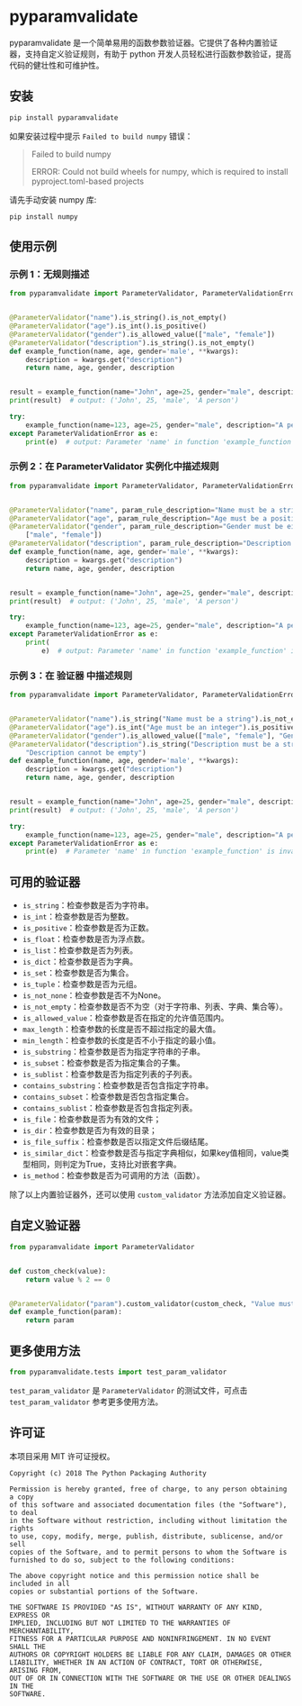 # pyparamvalidate

pyparamvalidate 是一个简单易用的函数参数验证器。它提供了各种内置验证器，支持自定义验证规则，有助于 python
开发人员轻松进行函数参数验证，提高代码的健壮性和可维护性。

## 安装

```bash
pip install pyparamvalidate
```

如果安装过程中提示 `Failed to build numpy` 错误：
> Failed to build numpy
>
> ERROR: Could not build wheels for numpy, which is required to install pyproject.toml-based projects

请先手动安装 numpy 库:

```
pip install numpy
```

## 使用示例

### 示例 1：无规则描述

```python
from pyparamvalidate import ParameterValidator, ParameterValidationError


@ParameterValidator("name").is_string().is_not_empty()
@ParameterValidator("age").is_int().is_positive()
@ParameterValidator("gender").is_allowed_value(["male", "female"])
@ParameterValidator("description").is_string().is_not_empty()
def example_function(name, age, gender='male', **kwargs):
    description = kwargs.get("description")
    return name, age, gender, description


result = example_function(name="John", age=25, gender="male", description="A person")
print(result)  # output: ('John', 25, 'male', 'A person')

try:
    example_function(name=123, age=25, gender="male", description="A person")
except ParameterValidationError as e:
    print(e)  # output: Parameter 'name' in function 'example_function' is invalid.
```

### 示例 2：在 ParameterValidator 实例化中描述规则

```python
from pyparamvalidate import ParameterValidator, ParameterValidationError


@ParameterValidator("name", param_rule_description="Name must be a string").is_string().is_not_empty()
@ParameterValidator("age", param_rule_description="Age must be a positive integer").is_int().is_positive()
@ParameterValidator("gender", param_rule_description="Gender must be either 'male' or 'female'").is_allowed_value(
    ["male", "female"])
@ParameterValidator("description", param_rule_description="Description must be a string").is_string().is_not_empty()
def example_function(name, age, gender='male', **kwargs):
    description = kwargs.get("description")
    return name, age, gender, description


result = example_function(name="John", age=25, gender="male", description="A person")
print(result)  # output: ('John', 25, 'male', 'A person')

try:
    example_function(name=123, age=25, gender="male", description="A person")
except ParameterValidationError as e:
    print(
        e)  # output: Parameter 'name' in function 'example_function' is invalid. 		Please refer to: Name must be a string
```

### 示例 3：在 验证器 中描述规则

```python
from pyparamvalidate import ParameterValidator, ParameterValidationError


@ParameterValidator("name").is_string("Name must be a string").is_not_empty("Name cannot be empty")
@ParameterValidator("age").is_int("Age must be an integer").is_positive("Age must be a positive number")
@ParameterValidator("gender").is_allowed_value(["male", "female"], "Gender must be either 'male' or 'female'")
@ParameterValidator("description").is_string("Description must be a string").is_not_empty(
    "Description cannot be empty")
def example_function(name, age, gender='male', **kwargs):
    description = kwargs.get("description")
    return name, age, gender, description


result = example_function(name="John", age=25, gender="male", description="A person")
print(result)  # output: ('John', 25, 'male', 'A person')

try:
    example_function(name=123, age=25, gender="male", description="A person")
except ParameterValidationError as e:
    print(e)  # Parameter 'name' in function 'example_function' is invalid. 	Error: Name must be a string
```

## 可用的验证器

- `is_string`：检查参数是否为字符串。
- `is_int`：检查参数是否为整数。
- `is_positive`：检查参数是否为正数。
- `is_float`：检查参数是否为浮点数。
- `is_list`：检查参数是否为列表。
- `is_dict`：检查参数是否为字典。
- `is_set`：检查参数是否为集合。
- `is_tuple`：检查参数是否为元组。
- `is_not_none`：检查参数是否不为None。
- `is_not_empty`：检查参数是否不为空（对于字符串、列表、字典、集合等）。
- `is_allowed_value`：检查参数是否在指定的允许值范围内。
- `max_length`：检查参数的长度是否不超过指定的最大值。
- `min_length`：检查参数的长度是否不小于指定的最小值。
- `is_substring`：检查参数是否为指定字符串的子串。
- `is_subset`：检查参数是否为指定集合的子集。
- `is_sublist`：检查参数是否为指定列表的子列表。
- `contains_substring`：检查参数是否包含指定字符串。
- `contains_subset`：检查参数是否包含指定集合。
- `contains_sublist`：检查参数是否包含指定列表。
- `is_file`：检查参数是否为有效的文件；
- `is_dir`：检查参数是否为有效的目录；
- `is_file_suffix`：检查参数是否以指定文件后缀结尾。
- `is_similar_dict`：检查参数是否与指定字典相似，如果key值相同，value类型相同，则判定为True，支持比对嵌套字典。
- `is_method`：检查参数是否为可调用的方法（函数）。

除了以上内置验证器外，还可以使用 `custom_validator` 方法添加自定义验证器。

## 自定义验证器

```python
from pyparamvalidate import ParameterValidator


def custom_check(value):
    return value % 2 == 0


@ParameterValidator("param").custom_validator(custom_check, "Value must be an even number")
def example_function(param):
    return param
```

## 更多使用方法

```python
from pyparamvalidate.tests import test_param_validator
```

`test_param_validator` 是 `ParameterValidator` 的测试文件，可点击 `test_param_validator` 参考更多使用方法。

## 许可证

本项目采用 MIT 许可证授权。

```
Copyright (c) 2018 The Python Packaging Authority

Permission is hereby granted, free of charge, to any person obtaining a copy
of this software and associated documentation files (the "Software"), to deal
in the Software without restriction, including without limitation the rights
to use, copy, modify, merge, publish, distribute, sublicense, and/or sell
copies of the Software, and to permit persons to whom the Software is
furnished to do so, subject to the following conditions:

The above copyright notice and this permission notice shall be included in all
copies or substantial portions of the Software.

THE SOFTWARE IS PROVIDED "AS IS", WITHOUT WARRANTY OF ANY KIND, EXPRESS OR
IMPLIED, INCLUDING BUT NOT LIMITED TO THE WARRANTIES OF MERCHANTABILITY,
FITNESS FOR A PARTICULAR PURPOSE AND NONINFRINGEMENT. IN NO EVENT SHALL THE
AUTHORS OR COPYRIGHT HOLDERS BE LIABLE FOR ANY CLAIM, DAMAGES OR OTHER
LIABILITY, WHETHER IN AN ACTION OF CONTRACT, TORT OR OTHERWISE, ARISING FROM,
OUT OF OR IN CONNECTION WITH THE SOFTWARE OR THE USE OR OTHER DEALINGS IN THE
SOFTWARE.
```